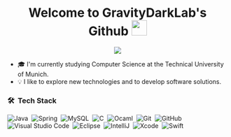 <h1 align="center"> Welcome to GravityDarkLab's Github <img src="https://media.giphy.com/media/hvRJCLFzcasrR4ia7z/giphy.gif" width="35"></h1>
<p align="center">
  <a href="https://github.com/DenverCoder1/readme-typing-svg"><img src="https://readme-typing-svg.herokuapp.com?lines=Computer+Science+Student;Smooth%20seas%20do%20not%20make%20skillful%20sailors;Always%20learning%20new%20things&center=true&width=500&height=50"></a>
</p>

- 🎓  I'm currently studying Computer Science at the Technical University of Munich.
- 💡 I like to explore new technologies and to develop software solutions.

### 🛠 &nbsp;Tech Stack

![Java](https://img.shields.io/badge/-Java-05122A?style=flat&logo=Java&logoColor=FFA518)&nbsp;
![Spring](https://img.shields.io/badge/-spring-05122A?style=flat&logo=spring&logoColor=BD70B)&nbsp;
![MySQL](https://img.shields.io/badge/-MySQL-05122A?style=flat&logo=mysql&logoColor=48BBFD)&nbsp;
![C](https://img.shields.io/badge/-C-05122A?style=flat&logo=C&logoColor=A8B9CC)&nbsp;
![Ocaml](https://img.shields.io/badge/-OCaml-05122A?style=flat&logo=OCaml)&nbsp;
![Git](https://img.shields.io/badge/-Git-05122A?style=flat&logo=git)&nbsp;
![GitHub](https://img.shields.io/badge/-GitHub-05122A?style=flat&logo=github)&nbsp;
![Visual Studio Code](https://img.shields.io/badge/-Visual%20Studio%20Code-05122A?style=flat&logo=visual-studio-code&logoColor=007ACC)&nbsp;
![Eclipse](https://img.shields.io/badge/-Eclipse-05122A?style=flat&logo=eclipse-ide&logoColor=2C2255)&nbsp;
![IntelliJ](https://img.shields.io/badge/-IntelliJ-05122A?style=flat&logo=IntelliJIDEA)&nbsp;
![Xcode](https://img.shields.io/badge/-Xcode-05122A?style=flat&logo=Xcode)&nbsp;
![Swift](https://img.shields.io/badge/-Swift-05122A?style=flat&logo=Swift)

<!---
GravityDarkLab/GravityDarkLab is a ✨ special ✨ repository because its `README.md` (this file) appears on your GitHub profile.
You can click the Preview link to take a look at your changes.
--->
